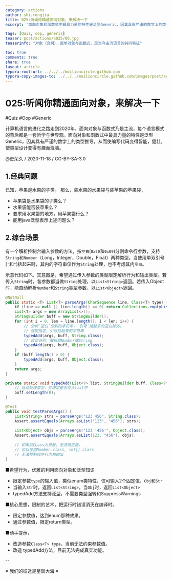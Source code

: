 ```yaml
---
category: actions
author: shi.rongjiu
title: 025:听闻你精通面向对象，来解决一下
excerpt: '面向对象和函数式中最具力量的特性是泛型Generic，因其具有严谨的数学上的类型推导，从而使编写代码变得智能，健壮，使类型设计变得有趣而烧脑。'

tags: [Quiz, oop, generic]
teaser: post/actions/a025/00.jpg
teaserinfo: "对象（含树），面单对象与函数式，是当今主流语言的共同特征"

toc: true
comments: true
share: true
layout: article
typora-root-url: ../../../moilioncircle.github.com
typora-copy-images-to: ../../../moilioncircle.github.com/images/post/actions/a025/
---
```


# 025:听闻你精通面向对象，来解决一下

#Quiz #Oop #Generic

计算机语言的进化之路走到2020年，面向对象与函数式乃是主流，每个语言模式的背后都是一套哲学与世界观。面向对象和函数式中最具力量的特性是泛型Generic，因其具有严谨的数学上的类型推导，从而使编写代码变得智能，健壮，使类型设计变得有趣而烧脑。


@史荣久 / 2020-11-18 / CC-BY-SA-3.0  

## 1.经典问题

已知，苹果是水果的子类。  那么，装水果的水果袋与装苹果的苹果袋，

 * 苹果袋是水果袋的子类么？
 * 水果袋能否装苹果么？
 * 要求用水果袋的地方，用苹果袋行么？
 * 能用java泛型表示上述问题么？

## 2.综合场景

有一个解析控制台输入参数的方法，按`空白`(`0x20`和`0x09`)分割命令行参数，支持`String`和`Number`（Long，Integer，Double，Float）两种类型。当使用单双引号(`'`和`"`)括起来时，其内的字符串仅作为`String`处理，也不考虑其内`空白`。

示意代码如下。其意图是，希望通过传入参数的类型限定解析行为和输出类型。若传入`String`时，各参数都当做`String`处理，以`List<String>`返回。若传入Object时，能自动解析`Number`和`String`类型参数，以`List<Object>`返回。

```java
@NotNull
public static <T> List<T> parseArgs(CharSequence line, Class<T> type) {
    if (line == null || line.length() == 0) return Collections.emptyList();
    List<T> args = new ArrayList<>();
    StringBuilder buff = new StringBuilder();
    for (int i = 0, len = line.length(); i < len; i++) {
        // 分析`空白`分割的字符串，`引号`括起来的空白除外。
        // 强制指定，引号括起来的字符串
        typedAdd(args, buff, String.class);
        // 自动识别，解析成Number或String
        typedAdd(args, buff, Object.class);
    }
    if (buff.length() > 0) {
        typedAdd(args, buff, Object.class);
    }
    return args;
}

private static void typedAdd(List<?> list, StringBuilder buff, Class<?> type) {
    // 自动处理类型，并决定是否存入list中
    buff.setLength(0);
}

@Test
public void testParseArgs() {
    List<String> strs = parseArgs("123 456", String.class);
    Assert.assertEquals(Arrays.asList("123", "456"), strs);
  
    List<Object> objs = parseArgs("123 '456'", Object.class);
    Assert.assertEquals(Arrays.asList(123, "456"), objs);
  
    // 如果以CLass为参数，无法限定值，
    // 可以使用Number.class, int[].class
    // 无法控制程序行为和输出​
}
```

■希望行为，优雅的利用面向对象和泛型知识

 *  限定参数`type`的输入值，类似enum类特性，仅可输入2个固定值，`Obj`和`Str`
 *  当输入`Str`时，返回`List<String>`，当`Obj`时，返回`List<Object>`
 *  typedAdd方法支持泛型，不需要类型强转和SuppressWarnings

■核心思想，限制的艺术，把运行时错误消灭在编译时。

 * 限定参数值，达到enum那种效果。
 * 通过参数值，限定return类型。

■动手提示，

 * 改造参数`Class<T> type`，当前无法约束参数值。
 * 改造 typedAdd方法，目前无法完成真实功能。

--

※ 我们的征途是星辰大海 ※

